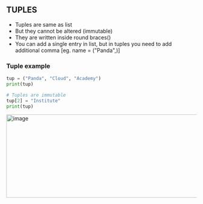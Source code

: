 ## TUPLES
- Tuples are same as list
- But they cannot be altered (immutable)
- They are written inside round braces()
- You can add a single entry in list, but in tuples you need to add additional comma [eg. name = ("Panda",)]

### Tuple example
```py
tup = ("Panda", "Cloud", "Academy")
print(tup)

# Tuples are immutable
tup[2] = "Institute"
print(tup)
```
<img width="780" height="220" alt="image" src="https://github.com/user-attachments/assets/f89365e4-cbc7-4722-a198-bea28d3804cb" />

